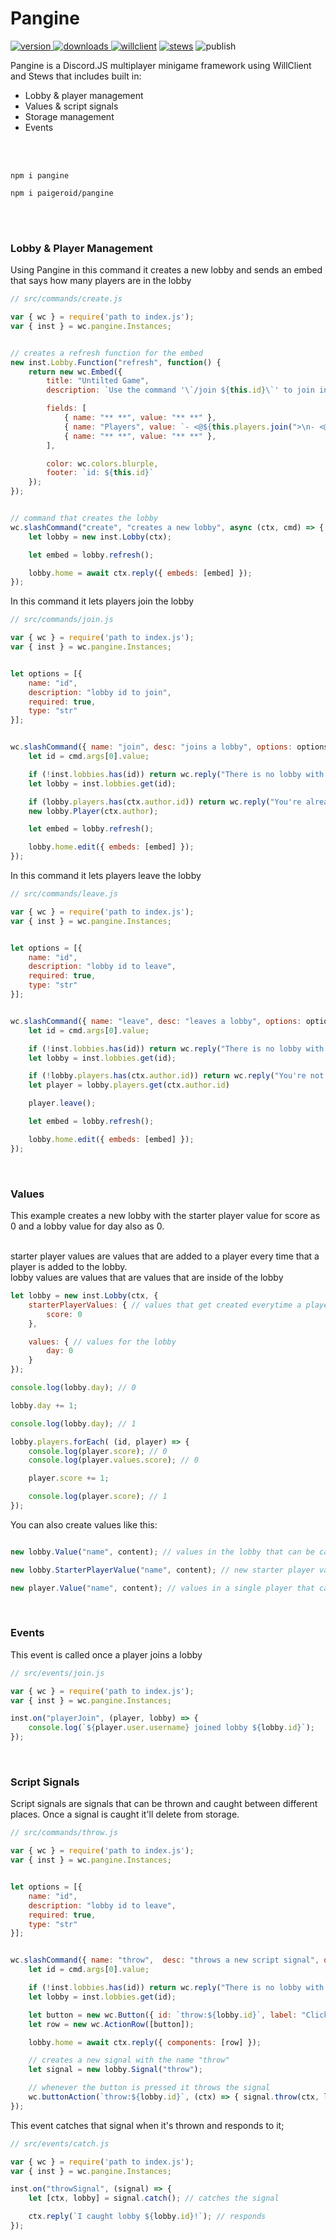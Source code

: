 # Pangine
<a href="https://www.npmjs.com/package/pangine"><img src="https://img.shields.io/npm/v/pangine?style=flat&color=red&logo=npm&logoColor=white" alt="version" />
<a href="https://www.npmjs.com/package/pangine"><img src="https://img.shields.io/npm/dt/pangine?style=flat&color=green&logo=docusign&logoColor=white" alt="downloads" />
<a href="https://npmjs.com/package/willclient"><img src="https://img.shields.io/badge/willclient-v1.0.0-blue?style=flat&color=blue&logo=discord&logoColor=white" alt="willclient"></a>
<a href="https://npmjs.com/package/stews"><img src="https://custom-icon-badges.demolab.com/badge/Stews-v1.7.1-orange.svg?logo=stew&logoColor=white" alt="stews"></a>
<img src="https://github.com/paigeroid/pangine/actions/workflows/publish-shit.yml/badge.svg" alt="publish">
  
Pangine is a Discord.JS multiplayer minigame framework using WillClient and Stews that includes built in:
- Lobby & player management
- Values & script signals
- Storage management
- Events

<br><br>

```console
npm i pangine
```
```console
npm i paigeroid/pangine
```

<br><br>


### Lobby & Player Management
Using Pangine in this command it creates a new lobby and sends an embed that says how many players are in the lobby
```js
// src/commands/create.js

var { wc } = require('path to index.js');
var { inst } = wc.pangine.Instances;


// creates a refresh function for the embed
new inst.Lobby.Function("refresh", function() {
	return new wc.Embed({
		title: "Untilted Game",
		description: `Use the command '\`/join ${this.id}\`' to join in the game`,

		fields: [
			{ name: "** **", value: "** **" },
			{ name: "Players", value: `- <@${this.players.join(">\n- <@")}>`},
			{ name: "** **", value: "** **" },
		],

		color: wc.colors.blurple,
		footer: `id: ${this.id}`
	});
});


// command that creates the lobby
wc.slashCommand("create", "creates a new lobby", async (ctx, cmd) => {
	let lobby = new inst.Lobby(ctx);

	let embed = lobby.refresh();

	lobby.home = await ctx.reply({ embeds: [embed] });
});
```
In this command it lets players join the lobby
```js
// src/commands/join.js

var { wc } = require('path to index.js');
var { inst } = wc.pangine.Instances;


let options = [{
	name: "id",
	description: "lobby id to join",
	required: true,
	type: "str"	
}];


wc.slashCommand({ name: "join", desc: "joins a lobby", options: options }, async (ctx, cmd) => {
	let id = cmd.args[0].value;

	if (!inst.lobbies.has(id)) return wc.reply("There is no lobby with that ID", { ephemeral: true });
	let lobby = inst.lobbies.get(id);

	if (lobby.players.has(ctx.author.id)) return wc.reply("You're already in that lobby", { ephemeral: true });
	new lobby.Player(ctx.author);

	let embed = lobby.refresh();

	lobby.home.edit({ embeds: [embed] });
});
```
In this command it lets players leave the lobby
```js
// src/commands/leave.js

var { wc } = require('path to index.js');
var { inst } = wc.pangine.Instances;


let options = [{
	name: "id",
	description: "lobby id to leave",
	required: true,
	type: "str"
}];


wc.slashCommand({ name: "leave", desc: "leaves a lobby", options: options }, async (ctx, cmd) => {
	let id = cmd.args[0].value;

	if (!inst.lobbies.has(id)) return wc.reply("There is no lobby with that ID", { ephemeral: true });
	let lobby = inst.lobbies.get(id);

	if (!lobby.players.has(ctx.author.id)) return wc.reply("You're not in that lobby", { ephemeral: true });
	let player = lobby.players.get(ctx.author.id)

	player.leave();

	let embed = lobby.refresh();

	lobby.home.edit({ embeds: [embed] });
});
```

<br>

### Values
This example creates a new lobby with the starter player value for score as 0 and a lobby value for day also as 0.<br><br>

starter player values are values that are added to a player every time that a player is added to the lobby. <br>
lobby values are values that are values that are inside of the lobby
```js
let lobby = new inst.Lobby(ctx, {
	starterPlayerValues: { // values that get created everytime a player is added to the lobby
		score: 0
	},

	values: { // values for the lobby
		day: 0
	}
});

console.log(lobby.day); // 0

lobby.day += 1;

console.log(lobby.day); // 1

lobby.players.forEach( (id, player) => {
	console.log(player.score); // 0
	console.log(player.values.score); // 0

	player.score += 1;

	console.log(player.score); // 1
});
```
You can also create values like this:
```js

new lobby.Value("name", content); // values in the lobby that can be called using lobby.name

new lobby.StarterPlayerValue("name", content); // new starter player value added to every new player that joins and can be called using player.name

new player.Value("name", content); // values in a single player that can be called using player.name
```

<br>

### Events
This event is called once a player joins a lobby
```js
// src/events/join.js

var { wc } = require('path to index.js');
var { inst } = wc.pangine.Instances;

inst.on("playerJoin", (player, lobby) => {
	console.log(`${player.user.username} joined lobby ${lobby.id}`);
});
```

<br>

### Script Signals
Script signals are signals that can be thrown and caught between different places. Once a signal is caught it'll delete from storage.
```js
// src/commands/throw.js

var { wc } = require('path to index.js');
var { inst } = wc.pangine.Instances;


let options = [{
	name: "id",
	description: "lobby id to leave",
	required: true,
	type: "str"
}];


wc.slashCommand({ name: "throw",  desc: "throws a new script signal", options: options }, async (ctx, cmd) => {
	let id = cmd.args[0].value;

	if (!inst.lobbies.has(id)) return wc.reply("There is no lobby with that ID", { ephemeral: true });
	let lobby = inst.lobbies.get(id);

	let button = new wc.Button({ id: `throw:${lobby.id}`, label: "Click me to throw lobby ID", style: "primary" });
	let row = new wc.ActionRow([button]);

	lobby.home = await ctx.reply({ components: [row] });

	// creates a new signal with the name "throw"
	let signal = new lobby.Signal("throw");

	// whenever the button is pressed it throws the signal
	wc.buttonAction(`throw:${lobby.id}`, (ctx) => { signal.throw(ctx, lobby) });
});
```
This event catches that signal when it's thrown and responds to it;
```js
// src/events/catch.js

var { wc } = require('path to index.js');
var { inst } = wc.pangine.Instances;

inst.on("throwSignal", (signal) => {
	let [ctx, lobby] = signal.catch(); // catches the signal

	ctx.reply(`I caught lobby ${lobby.id}!`); // responds
});
```

